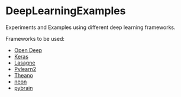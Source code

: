 # DeepLearningExamples
Experiments and Examples using different deep learning frameworks.

Frameworks to be used:
- [Open Deep](https://github.com/alexchao56/OpenDeep)
- [Keras](https://github.com/alexchao56/keras)
- [Lasagne](https://github.com/alexchao56/Lasagne)
- [Pylearn2](https://github.com/alexchao56/pylearn2)
- [Theano](https://github.com/alexchao56/Theano)
- [neon](https://github.com/alexchao56/neon)
- [pybrain](https://github.com/alexchao56/pybrain)

